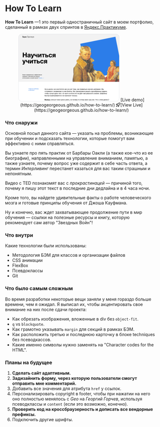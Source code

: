 # How To Learn

**How To Learn** —1 это первый одностраничный сайт в моем портфолио, сделанный в рамках двух спринтов в [Яндекс.Практикуме](https://praktikum.yandex.ru/).


<p align="center" width="100%">
    <a href="https://github.com/GeoGeorgeous/how-to-learn"><img width="66%" src="./README_COVER.png"></a>
    [Live demo](https://geogeorgeous.github.io/how-to-learn/)
    <svg xmlns="http://www.w3.org/2000/svg" aria-hidden="true" role="img" style="vertical-align: -0.125em;" width="1em" height="1em" preserveAspectRatio="xMidYMid meet" viewBox="0 0 16 16"><path fill="currentColor" fill-rule="evenodd" d="M14.064 0a8.75 8.75 0 0 0-6.187 2.563l-.459.458c-.314.314-.616.641-.904.979H3.31a1.75 1.75 0 0 0-1.49.833L.11 7.607a.75.75 0 0 0 .418 1.11l3.102.954c.037.051.079.1.124.145l2.429 2.428c.046.046.094.088.145.125l.954 3.102a.75.75 0 0 0 1.11.418l2.774-1.707a1.75 1.75 0 0 0 .833-1.49V9.485c.338-.288.665-.59.979-.904l.458-.459A8.75 8.75 0 0 0 16 1.936V1.75A1.75 1.75 0 0 0 14.25 0h-.186zM10.5 10.625c-.088.06-.177.118-.266.175l-2.35 1.521l.548 1.783l1.949-1.2a.25.25 0 0 0 .119-.213v-2.066zM3.678 8.116L5.2 5.766c.058-.09.117-.178.176-.266H3.309a.25.25 0 0 0-.213.119l-1.2 1.95l1.782.547zm5.26-4.493A7.25 7.25 0 0 1 14.063 1.5h.186a.25.25 0 0 1 .25.25v.186a7.25 7.25 0 0 1-2.123 5.127l-.459.458a15.21 15.21 0 0 1-2.499 2.02l-2.317 1.5l-2.143-2.143l1.5-2.317a15.25 15.25 0 0 1 2.02-2.5l.458-.458h.002zM12 5a1 1 0 1 1-2 0a1 1 0 0 1 2 0zm-8.44 9.56a1.5 1.5 0 1 0-2.12-2.12c-.734.73-1.047 2.332-1.15 3.003a.23.23 0 0 0 .265.265c.671-.103 2.273-.416 3.005-1.148z"/></svg>[View Live](https://geogeorgeous.github.io/how-to-learn/)
</p>



### Что снаружи

Основной посыл данного сайта — указать на проблемы, возникающие при обучении и подсказать технологии, которые помогут вам эффективно с ними справляться.

Вы узнаете про пять практик от Барбары Оакли (а также кое-что из ее биографии), направленными на управление вниманием, памятью, а также узнаете, почему вопрос уже содержит в себе часть ответа, а термин *Интерливинг* перестанет казаться для вас таким страшным и непонятным.

Видео с TED познакомят вас с *прокрастинацей* — причиной того, почему я пишу этот текст в последние дни дедлайна и в 4 часа ночи.

Кроме того, вы найдете удивительные факты о работе человеческого мозга и готовые принципы обучения от Джоша Кауфмана.

Ну и конечно, вас ждет захватывающее продолжение пути в мир обучения — ссылки на полезные ресурсы и книгу, которую рекомендует сам автор "Звездных Войн"!

### Что внутри

Какие технологии были использованы:
  - Методология БЭМ для классов и организации файлов
  - CSS анимации
  - FlexBox
  - Псевдоклассы
  - Git

### Что было самым сложным

Во время разработки некоторые вещи заняли у меня гораздо больше времени, чем я ожидал. Я выписал их, чтобы акцентировать свое внимание на них после сдачи проекта:
  - Как обрезать изображения, вложенные в div без `object-fit`.
  - `q` vs `blockquote`.
  - Как грамотно указывать `margin` для секций в рамках БЭМ.
  - Как расположить третью и последнюю карточку в блоке techniques без псеводкассов.
  - Какие именно символы нужно заменять на "Сharacter codes for the HTML".

### Планы на будущее

1. **Сделать сайт адаптивным.**
2. **Задизайнить форму, через которую пользователи смогут отправить мне комментарий.**
2. Добавить все значения для атрибута `href` у ссылок.
3. Персонализировать copyright в footer, чтобы при нажатии на него оно полностью менялось с *Geo* на *Георгий Горчев*, используя псеводклассы и `content` (если это возможно, конечно).
4. **Проверить код на кроссбраузерность и дописать все вендорные префиксы.**
5. Подключить другие шрифты.


